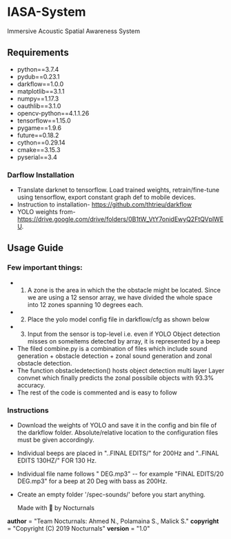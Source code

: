 # IASA-System
Immersive Acoustic Spatial Awareness System

## Requirements
*  python==3.7.4
*  pydub==0.23.1
*  darkflow==1.0.0
*  matplotlib==3.1.1                    
*  numpy==1.17.3                   
*  oauthlib==3.1.0                    
*  opencv-python==4.1.1.26
*  tensorflow==1.15.0
*  pygame==1.9.6
*  future==0.18.2
*  cython==0.29.14
*  cmake==3.15.3
*  pyserial==3.4


### Darflow Installation
* Translate darknet to tensorflow. Load trained weights, retrain/fine-tune using tensorflow, export constant graph def to mobile devices.
* Instruction to installation- https://github.com/thtrieu/darkflow
* YOLO weights from- https://drive.google.com/drive/folders/0B1tW_VtY7onidEwyQ2FtQVplWEU.

## Usage Guide
### Few important things:
* 1. A zone is the area in which the the obstacle might be located. Since we are using a 12 sensor array, we have divided the whole space into 12 zones spanning 10 degrees each.
* 2. Place the yolo model config file in darkflow/cfg as shown below
* 3. Input from the sensor is top-level i.e. even if YOLO Object detection misses on someitems detected by array, it is represented by a beep 
* The filed combine.py is a combination of files which include sound generation + obstacle detection + zonal sound generation and zonal obstacle detection.
* The function obstacledetection() hosts object detection multi layer Layer convnet which finally predicts the zonal possibile objects with 93.3% accuracy.
* The rest of the code is commented and is easy to follow
### Instructions
* Download the weights of YOLO and save it in the config and bin file of the darkflow folder. Absolute/relative location to the configuration files must be given accordingly.
* Individual beeps are placed in "..FINAL EDITS/" for 200Hz and "..FINAL EDITS 130HZ/" FOR 130 Hz.
* Individual file name follows "<number for degree> DEG.mp3" -- for example "FINAL EDITS/20 DEG.mp3" for a beep at 20 Deg with bass as 200Hz.
* Create an empty folder '/spec-sounds/' before you start anything.
  
  
  Made with :blue_heart: by Nocturnals
  
__author__ = "Team Nocturnals: Ahmed N., Polamaina S., Malick S."
__copyright__ = "Copyright (C) 2019 Nocturnals"
__version__ = "1.0"
